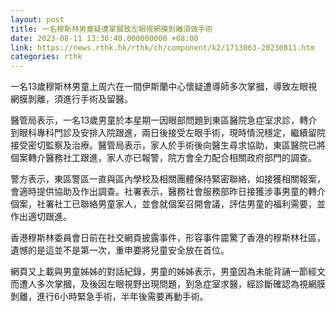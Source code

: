 ```yaml
---
layout: post
title: 一名穆斯林男童疑遭掌摑致左眼視網膜剝離須做手術
date: 2023-08-11 13:36:40.000000000 +08:00
link: https://news.rthk.hk/rthk/ch/component/k2/1713063-20230811.htm
categories: rthk
---
```


一名13歲穆斯林男童上周六在一間伊斯蘭中心懷疑遭導師多次掌摑，導致左眼視網膜剝離，須進行手術及留醫。

醫管局表示，一名13歲男童於本星期一因眼部問題到東區醫院急症室求診，轉介到眼科專科門診及安排入院跟進，兩日後接受左眼手術，現時情況穩定，繼續留院接受密切監察及治療。醫管局表示，家人於手術後向醫生尋求協助，東區醫院已將個案轉介醫務社工跟進，家人亦已報警，院方會全力配合相關政府部門的調查。

警方表示，東區警區一直與區內學校及相關團體保持緊密聯絡，如接獲相關報案，會適時提供協助及作出調查。社署表示，醫務社會服務部昨日接獲涉事男童的轉介個案，社署社工已聯絡男童家人，並會就個案召開會議，評估男童的福利需要，並作出適切跟進。

香港穆斯林委員會日前在社交網頁披露事件，形容事件震驚了香港的穆斯林社區，遺憾的是這並不是第一次，重申要將兒童安全放在首位。

網頁又上載與男童姊姊的對話紀錄，男童的姊姊表示，男童因為未能背誦一節經文而遭人多次掌摑，及後因左眼視野出現問題，到急症室求醫，經診斷確認為視網膜剝離，進行6小時緊急手術，半年後需要再動手術。
